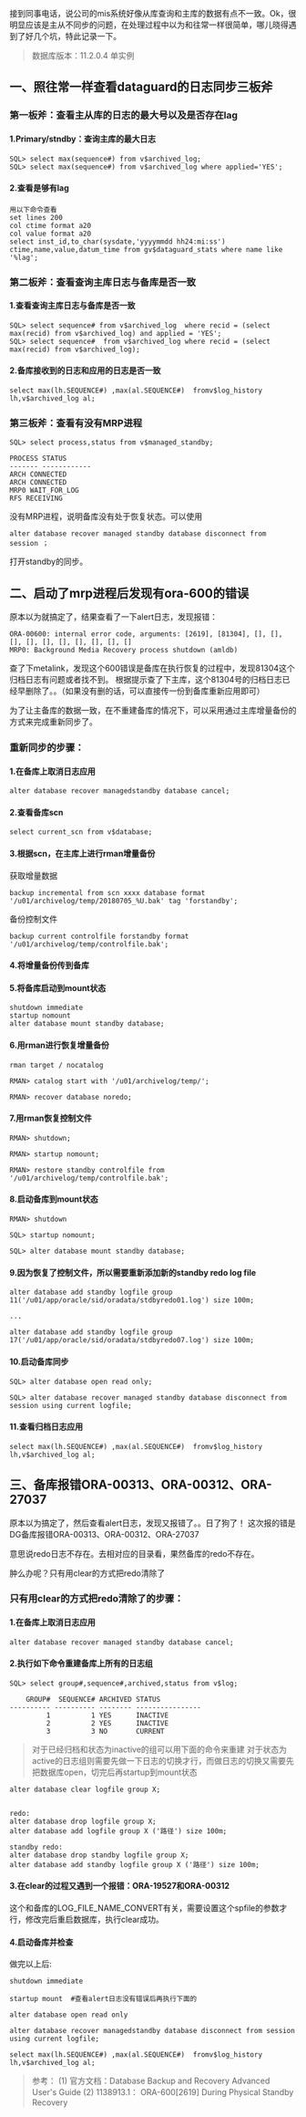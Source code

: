 接到同事电话，说公司的mis系统好像从库查询和主库的数据有点不一致。Ok，很明显应该是主从不同步的问题，在处理过程中以为和往常一样很简单，哪儿晓得遇到了好几个坑，特此记录一下。

> 数据库版本：11.2.0.4 单实例
## 一、照往常一样查看dataguard的日志同步三板斧

### 第一板斧：查看主从库的日志的最大号以及是否存在lag
#### 1.Primary/stndby：查询主库的最大日志 
```
SQL> select max(sequence#) from v$archived_log;
SQL> select max(sequence#) from v$archived_log where applied='YES'; 
```


#### 2.查看是够有lag
```
用以下命令查看
set lines 200
col ctime format a20
col value format a20
select inst_id,to_char(sysdate,'yyyymmdd hh24:mi:ss') ctime,name,value,datum_time from gv$dataguard_stats where name like '%lag';
```
### 第二板斧：查看查询主库日志与备库是否一致
#### 1.查看查询主库日志与备库是否一致
```
SQL> select sequence# from v$archived_log  where recid = (select max(recid) from v$archived_log) and applied = 'YES';
SQL> select sequence#  from v$archived_log where recid = (select max(recid) from v$archived_log);
```

#### 2.备库接收到的日志和应用的日志是否一致
```
select max(lh.SEQUENCE#) ,max(al.SEQUENCE#)  fromv$log_history lh,v$archived_log al;
```

### 第三板斧：查看有没有MRP进程
```
SQL> select process,status from v$managed_standby;

PROCESS STATUS
------- ------------
ARCH CONNECTED
ARCH CONNECTED
MRP0 WAIT_FOR_LOG
RFS RECEIVING
```

没有MRP进程，说明备库没有处于恢复状态。可以使用
```
alter database recover managed standby database disconnect from session ；
```
打开standby的同步。


## 二、启动了mrp进程后发现有ora-600的错误 
原本以为就搞定了，结果查看了一下alert日志，发现报错：
```
ORA-00600: internal error code, arguments: [2619], [81304], [], [], [], [], [], [], [], [], [], []
MRP0: Background Media Recovery process shutdown (amldb)
```

查了下metalink，发现这个600错误是备库在执行恢复的过程中，发现81304这个归档日志有问题或者找不到。
根据提示查了下主库，这个81304号的归档日志已经早删除了。。（如果没有删的话，可以直接传一份到备库重新应用即可）


为了让主备库的数据一致，在不重建备库的情况下，可以采用通过主库增量备份的方式来完成重新同步了。

### 重新同步的步骤：

#### 1.在备库上取消日志应用
```
alter database recover managedstandby database cancel;
```


#### 2.查看备库scn
```
select current_scn from v$database;
```


#### 3.根据scn，在主库上进行rman增量备份

获取增量数据
```
backup incremental from scn xxxx database format '/u01/archivelog/temp/20180705_%U.bak' tag 'forstandby';
```


备份控制文件
```
backup current controlfile forstandby format '/u01/archivelog/temp/controlfile.bak';
```


#### 4.将增量备份传到备库

#### 5.将备库启动到mount状态
```
shutdown immediate
startup nomount
alter database mount standby database;
```


#### 6.用rman进行恢复增量备份
```
rman target / nocatalog

RMAN> catalog start with '/u01/archivelog/temp/';

RMAN> recover database noredo;
```


#### 7.用rman恢复控制文件
```
RMAN> shutdown;

RMAN> startup nomount;

RMAN> restore standby controlfile from '/u01/archivelog/temp/controlfile.bak';
```

#### 8.启动备库到mount状态
```
RMAN> shutdown

SQL> startup nomount;

SQL> alter database mount standby database;
```


#### 9.因为恢复了控制文件，所以需要重新添加新的standby redo log file
```
alter database add standby logfile group 11('/u01/app/oracle/sid/oradata/stdbyredo01.log') size 100m; 

...

alter database add standby logfile group 17('/u01/app/oracle/sid/oradata/stdbyredo07.log') size 100m; 
```


#### 10.启动备库同步
```
SQL> alter database open read only;

SQL> alter database recover managed standby database disconnect from session using current logfile;
```


#### 11.查看归档日志应用
```
select max(lh.SEQUENCE#) ,max(al.SEQUENCE#)  fromv$log_history lh,v$archived_log al;
```



## 三、备库报错ORA-00313、ORA-00312、ORA-27037
原本以为搞定了，然后查看alert日志，发现又报错了。。日了狗了！
这次报的错是DG备库报错ORA-00313、ORA-00312、ORA-27037

意思说redo日志不存在。去相对应的目录看，果然备库的redo不存在。

肿么办呢？只有用clear的方式把redo清除了

### 只有用clear的方式把redo清除了的步骤：

#### 1.在备库上取消日志应用
```
alter database recover managed standby database cancel; 
```


#### 2.执行如下命令重建备库上所有的日志组
```
SQL> select group#,sequence#,archived,status from v$log;

    GROUP#  SEQUENCE# ARCHIVED STATUS 
---------- ---------- -------- ---------------- 
         1          1 YES      INACTIVE 
         2          2 YES      INACTIVE 
         3          3 NO       CURRENT 
```

> 对于已经归档和状态为inactive的组可以用下面的命令来重建
> 对于状态为active的日志组则需要先做一下日志的切换才行，而做日志的切换又需要先把数据库open，切完后再startup到mount状态
```
alter database clear logfile group X;


redo:
alter database drop logfile group X;
alter database add logfile group X ('路径') size 100m;

standby redo:
alter database drop standby logfile group X;
alter database add standby logfile group X ('路径') size 100m;
```

#### 3.在clear的过程又遇到一个报错：ORA-19527和ORA-00312
这个和备库的LOG_FILE_NAME_CONVERT有关，需要设置这个spfile的参数才行，修改完后重启数据库，执行clear成功。


#### 4.启动备库并检查

做完以上后:
```
shutdown immediate

startup mount  #查看alert日志没有错误后再执行下面的

alter database open read only

alter database recover managedstandby database disconnect from session using current logfile;

select max(lh.SEQUENCE#) ,max(al.SEQUENCE#)  fromv$log_history lh,v$archived_log al;
```


> 参考：
> (1) 官方文档：Database Backup and Recovery Advanced User's Guide
> (2) 1138913.1： ORA-600[2619] During Physical Standby Recovery